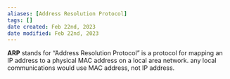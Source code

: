 ```yaml
---
aliases: [Address Resolution Protocol]
tags: [] 
date created: Feb 22nd, 2023
date modified: Feb 22nd, 2023
---
```

**ARP** stands for “Address Resolution Protocol” is a protocol for mapping an IP address to a physical MAC address on a local area network.
any local communications would use MAC address, not IP address.